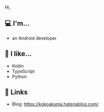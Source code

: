 Hi,
## :computer: I'm...
- an Android developer
## :blue_heart: I like...
- Kotlin
- TypeScript
- Python

## :link: Links
- Blog: https://kokoakuma.hatenablog.com/

